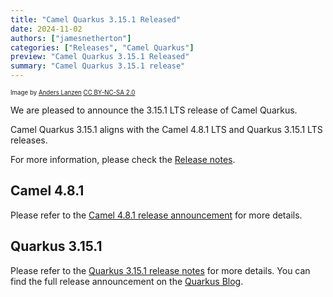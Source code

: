 ```yaml
---
title: "Camel Quarkus 3.15.1 Released"
date: 2024-11-02
authors: ["jamesnetherton"]
categories: ["Releases", "Camel Quarkus"]
preview: "Camel Quarkus 3.15.1 Released"
summary: "Camel Quarkus 3.15.1 release"
---
```


<sub><sup>Image by <a href="https://www.flickr.com/photos/lanzen/5984113332">Anders Lanzen</a> <a href="https://creativecommons.org/licenses/by-nc-sa/2.0">CC BY-NC-SA 2.0</a></sup></sub>

We are pleased to announce the 3.15.1 LTS release of Camel Quarkus.

Camel Quarkus 3.15.1 aligns with the Camel 4.8.1 LTS and Quarkus 3.15.1 LTS releases.

For more information, please check the [Release notes](/releases/q-3.15.1/).

## Camel 4.8.1

Please refer to the [Camel 4.8.1 release announcement](/blog/2024/10/RELEASE-4.8.1/) for more details.

## Quarkus 3.15.1

Please refer to the [Quarkus 3.15.1 release notes](https://github.com/quarkusio/quarkus/releases/tag/3.15.1) for more details.
You can find the full release announcement on the [Quarkus Blog](https://quarkus.io/blog/tag/release/).

